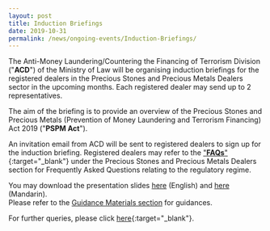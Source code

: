 ```yaml
---
layout: post
title: Induction Briefings
date: 2019-10-31
permalink: /news/ongoing-events/Induction-Briefings/
---
```

The Anti-Money Laundering/Countering the Financing of Terrorism Division ("**ACD**") of the Ministry of Law will be organising induction briefings for the registered dealers in the Precious Stones and Precious Metals Dealers sector in the upcoming months. Each registered dealer may send up to 2 representatives.

The aim of the briefing is to provide an overview of the Precious Stones and Precious Metals (Prevention of Money Laundering and Terrorism Financing) Act 2019 ("**PSPM Act**").

An invitation email from ACD will be sent to registered dealers to sign up for the induction briefing. Registered dealers may refer to the ["**FAQs**"](https://va.ecitizen.gov.sg/cfp/customerPages/mlaw/explorefaq.aspx){:target="_blank"} under the Precious Stones and Precious Metals Dealers section for Frequently Asked Questions relating to the regulatory regime.

You may download the presentation slides [here](/images/IB_Slides_English_20191114_V2.pdf) (English) and [here](/images/IB_Slides_Chinese_20191029_V02Final.pdf) (Mandarin).<br>
Please refer to the [Guidance Materials section](/guidance-materials/) for guidances.

For further queries, please click [here](https://www.mlaw.gov.sg/eservices/enquiry/){:target="_blank"}.
